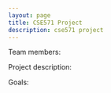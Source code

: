 ```yaml
---
layout: page
title: CSE571 Project
description: cse571 project
---
```


Team members:

Project description:

Goals:


